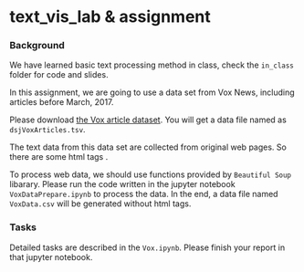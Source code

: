 # text_vis_lab & assignment

### Background

We have learned basic text processing method in class, check the  `in_class` folder for code and slides.

In this assignment, we are going to use a data set from Vox News, including articles before March, 2017. 

Please download [the Vox article dataset]( `https://data.world/elenadata/vox-articles` ). You will get a data file named as `dsjVoxArticles.tsv`.

The text data from this data set are collected from original web pages. So there are some html tags . 

To process web data, we should use functions provided by `Beautiful Soup` libarary. Please run the code written in the jupyter notebook `VoxDataPrepare.ipynb` to process the data. In the end, a data file named `VoxData.csv` will be generated without html tags. 

### Tasks

Detailed tasks are described in the `Vox.ipynb`. Please finish your report in that jupyter notebook.

